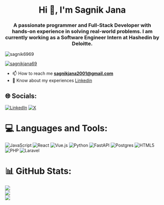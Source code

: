 <h1 align="center">Hi 👋, I'm Sagnik Jana</h1>
<h3 align="center">A passionate programmer and Full-Stack Developer with hands-on experience in solving real-world problems. I am currently working as a Software Engineer Intern at Hashedin by Deloitte.</h3>

<p align="left"> <img src="https://komarev.com/ghpvc/?username=sagnik6969&label=Profile%20views&color=0e75b6&style=flat" alt="sagnik6969" /> </p>

<!-- <p align="left"> <a href="https://github.com/ryo-ma/github-profile-trophy"><img src="https://github-profile-trophy.vercel.app/?username=sagnik6969" alt="sagnik6969" /></a> </p> -->

<p align="left"> <a href="https://twitter.com/sagnikjana69" target="blank"><img src="https://img.shields.io/twitter/follow/sagnikjana69?logo=twitter&style=for-the-badge" alt="sagnikjana69" /></a> </p>

- 📫 How to reach me **sagnikjana2001@gmail.com**
- 📄 Know about my experiences [Linkedin](https://www.linkedin.com/in/sagnik-jana-3452771ba/)

## 🌐 Socials:
[![LinkedIn](https://img.shields.io/badge/LinkedIn-%230077B5.svg?logo=linkedin&logoColor=white)](https://linkedin.com/in/sagnik-jana-3452771ba) [![X](https://img.shields.io/badge/X-black.svg?logo=X&logoColor=white)](https://x.com/sagnikjana69) 

# 💻 Languages and Tools:
![JavaScript](https://img.shields.io/badge/javascript-%23323330.svg?style=for-the-badge&logo=javascript&logoColor=%23F7DF1E) ![React](https://img.shields.io/badge/react-%2320232a.svg?style=for-the-badge&logo=react&logoColor=%2361DAFB) ![Vue.js](https://img.shields.io/badge/vue.js-%2335495e.svg?style=for-the-badge&logo=vuedotjs&logoColor=%234FC08D) ![Python](https://img.shields.io/badge/python-3670A0?style=for-the-badge&logo=python&logoColor=ffdd54) ![FastAPI](https://img.shields.io/badge/FastAPI-005571?style=for-the-badge&logo=fastapi) ![Postgres](https://img.shields.io/badge/postgres-%23316192.svg?style=for-the-badge&logo=postgresql&logoColor=white) ![HTML5](https://img.shields.io/badge/html5-%23E34F26.svg?style=for-the-badge&logo=html5&logoColor=white) ![PHP](https://img.shields.io/badge/php-%23777BB4.svg?style=for-the-badge&logo=php&logoColor=white) ![Laravel](https://img.shields.io/badge/laravel-%23FF2D20.svg?style=for-the-badge&logo=laravel&logoColor=white)
# 📊 GitHub Stats:
![](https://github-readme-stats.vercel.app/api?username=sagnik6969&theme=default&hide_border=false&include_all_commits=true&count_private=true)<br/>
![](https://github-readme-streak-stats.herokuapp.com/?user=sagnik6969&theme=default&hide_border=false)<br/>
![](https://github-readme-stats.vercel.app/api/top-langs/?username=sagnik6969&theme=default&hide_border=false&include_all_commits=true&count_private=true&layout=compact)

<!-- ### ✍️ Random Dev Quote
![](https://quotes-github-readme.vercel.app/api?type=vetical&theme=light)

---
[![](https://visitcount.itsvg.in/api?id=sagnik6969&icon=0&color=0)](https://visitcount.itsvg.in) -->

<!-- Proudly created with GPRM ( https://gprm.itsvg.in ) -->
